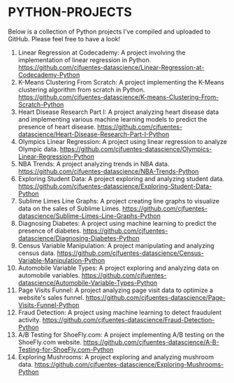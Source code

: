 # PYTHON-PROJECTS

Below is a collection of Python projects I've compiled and uploaded to GitHub. Please feel free to have a look!

1. Linear Regression at Codecademy: A project involving the implementation of linear regression in Python.
https://github.com/cjfuentes-datascience/Linear-Regression-at-Codecademy-Python
2. K-Means Clustering From Scratch: A project implementing the K-Means clustering algorithm from scratch in Python. 
https://github.com/cjfuentes-datascience/K-means-Clustering-From-Scratch-Python
3. Heart Disease Research Part I: A project analyzing heart disease data and implementing various machine learning models to predict the presence of heart disease.
https://github.com/cjfuentes-datascience/Heart-Disease-Research-Part-I-Python
4. Olympics Linear Regression: A project using linear regression to analyze Olympic data.
https://github.com/cjfuentes-datascience/Olympics-Linear-Regression-Python
5. NBA Trends: A project analyzing trends in NBA data.
https://github.com/cjfuentes-datascience/NBA-Trends-Python
6. Exploring Student Data: A project exploring and analyzing student data.
https://github.com/cjfuentes-datascience/Exploring-Student-Data-Python
7. Sublime Limes Line Graphs: A project creating line graphs to visualize data on the sales of Sublime Limes.
https://github.com/cjfuentes-datascience/Sublime-Limes-Line-Graphs-Python
8. Diagnosing Diabetes: A project using machine learning to predict the presence of diabetes.
https://github.com/cjfuentes-datascience/Diagnosing-Diabetes-Python
9. Census Variable Manipulation: A project manipulating and analyzing census data.
https://github.com/cjfuentes-datascience/Census-Variable-Manipulation-Python
10. Automobile Variable Types: A project exploring and analyzing data on automobile variables.
https://github.com/cjfuentes-datascience/Automobile-Variable-Types-Python
11. Page Visits Funnel: A project analyzing page visit data to optimize a website's sales funnel.
https://github.com/cjfuentes-datascience/Page-Visits-Funnel-Python
12. Fraud Detection: A project using machine learning to detect fraudulent activity.
https://github.com/cjfuentes-datascience/Fraud-Detection-Python
13. A/B Testing for ShoeFly.com: A project implementing A/B testing on the ShoeFly.com website. https://github.com/cjfuentes-datascience/A-B-Testing-for-ShoeFly.com-Python
14. Exploring Mushrooms: A project exploring and analyzing mushroom data.
https://github.com/cjfuentes-datascience/Exploring-Mushrooms-Python
